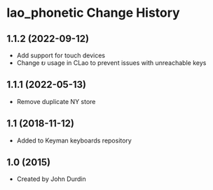 lao_phonetic Change History
====================

1.1.2 (2022-09-12)
------------------
* Add support for touch devices
* Change ຍ usage in CLao to prevent issues with unreachable keys

1.1.1 (2022-05-13)
------------------
* Remove duplicate NY store

1.1 (2018-11-12)
----------------
* Added to Keyman keyboards repository

1.0 (2015)
----------
* Created by John Durdin
